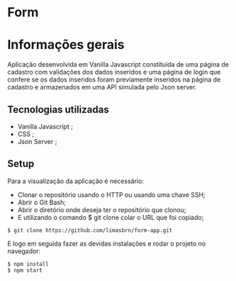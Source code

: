 # Form

# Informações gerais

Aplicação desenvolvida em Vanilla Javascript constituída de uma página de cadastro com validações dos dados inseridos e uma página de login que confere se os dados inseridos foram previamente inseridos na página de cadastro e armazenados em uma API simulada pelo Json server.

## Tecnologias utilizadas

* Vanilla Javascript ;
* CSS ;
* Json Server ;

## Setup

Para a visualização da aplicação é necessário:

* Clonar o repositório usando o HTTP ou usando uma chave SSH;
* Abrir o Git Bash;
* Abrir o diretório onde deseja ter o repositório que clonou;
* E utilizando o comando $ git clone colar o URL que foi copiado;

```
$ git clone https://github.com/limasbrn/form-app.git
```
E logo em seguida fazer as devidas instalações e rodar o projeto no navegador:
```
$ npm install
$ npm start
```
